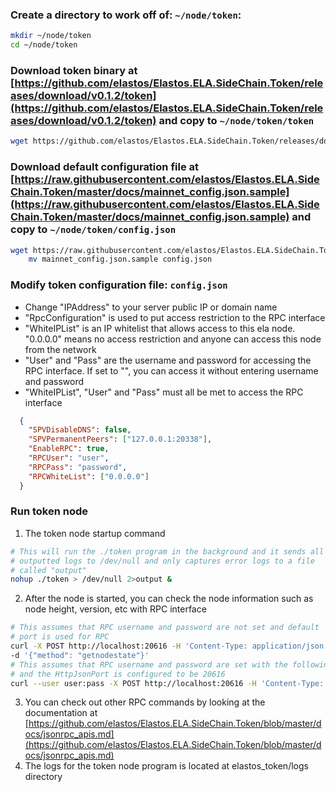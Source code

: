 ### Create a directory to work off of: `~/node/token`:
```bash
mkdir ~/node/token
cd ~/node/token
```
### Download token binary at [https://github.com/elastos/Elastos.ELA.SideChain.Token/releases/download/v0.1.2/token](https://github.com/elastos/Elastos.ELA.SideChain.Token/releases/download/v0.1.2/token) and copy to `~/node/token/token`
```bash
wget https://github.com/elastos/Elastos.ELA.SideChain.Token/releases/download/v0.1.2/token
```
### Download default configuration file at [https://raw.githubusercontent.com/elastos/Elastos.ELA.SideChain.Token/master/docs/mainnet_config.json.sample](https://raw.githubusercontent.com/elastos/Elastos.ELA.SideChain.Token/master/docs/mainnet_config.json.sample) and copy to `~/node/token/config.json`
```bash
wget https://raw.githubusercontent.com/elastos/Elastos.ELA.SideChain.Token/master/docs/mainnet_config.json.sample
    mv mainnet_config.json.sample config.json
```
### Modify token configuration file: `config.json`
- Change "IPAddress" to your server public IP or domain name
- "RpcConfiguration" is used to put access restriction to the RPC interface
- "WhiteIPList" is an IP whitelist that allows access to this ela node. "0.0.0.0" means no access restriction and anyone can access this node from the network
- "User" and "Pass" are the username and password for accessing the RPC interface. If set to "", you can access it without entering username and password
- "WhiteIPList", "User" and "Pass" must all be met to access the RPC interface
```json
  {
    "SPVDisableDNS": false,
    "SPVPermanentPeers": ["127.0.0.1:20338"],
    "EnableRPC": true,
    "RPCUser": "user",
    "RPCPass": "password",
    "RPCWhiteList": ["0.0.0.0"]
  }
```
### Run token node 
1. The token node startup command
```bash
# This will run the ./token program in the background and it sends all the 
# outputted logs to /dev/null and only captures error logs to a file
# called "output"
nohup ./token > /dev/null 2>output & 
```
2. After the node is started, you can check the node information such as node height, version, etc with RPC interface
```bash
# This assumes that RPC username and password are not set and default
# port is used for RPC
curl -X POST http://localhost:20616 -H 'Content-Type: application/json' \
-d '{"method": "getnodestate"}' 
# This assumes that RPC username and password are set with the following
# and the HttpJsonPort is configured to be 20616
curl --user user:pass -X POST http://localhost:20616 -H 'Content-Type: application/json' -d '{"method": "getnodestate"}'
```
3. You can check out other RPC commands by looking at the documentation at [https://github.com/elastos/Elastos.ELA.SideChain.Token/blob/master/docs/jsonrpc_apis.md](https://github.com/elastos/Elastos.ELA.SideChain.Token/blob/master/docs/jsonrpc_apis.md)
4. The logs for the token node program is located at elastos_token/logs directory